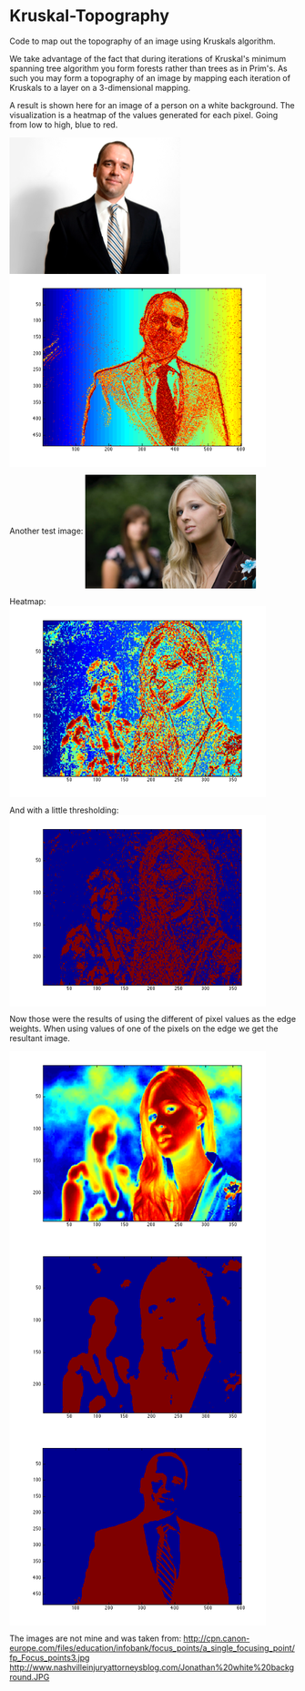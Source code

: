 Kruskal-Topography
==================
Code to map out the topography of an image using Kruskals algorithm. 

We take advantage of the fact that during iterations of Kruskal's minimum spanning tree algorithm you form forests rather than trees as in Prim's. As such you may form a topography of an image by mapping each iteration of Kruskals to a layer on a 3-dimensional mapping.

A result is shown here for an image of a person on a white background. The visualization is a heatmap of the values generated for each pixel. Going from low to high, blue to red.

<img src="/john.png" align="center" width="300px" />
<img src="/john_top.png" align="center" width="450px" />

Another test image: 
<img src="/personInFocus.png" align="center" width="300px" />

Heatmap: <img src="/personInFocus_top.png" align="center" width="450px" />

And with a little thresholding: <img src="/personInFocus_top_thresholded.png" align="center" width="450px" />

Now those were the results of using the different of pixel values as the edge weights. When using values of one of the pixels on the edge we get the resultant image.

<img src="/personInFocus_top2.png" align="center" width="450px" />
<img src="/personInFocus_top2_thresholded.png" align="center" width="450px" />
<img src="/john_top2_thresholded.png" align="center" width="450px" />



The images are not mine and was taken from: 
http://cpn.canon-europe.com/files/education/infobank/focus_points/a_single_focusing_point/fp_Focus_points3.jpg
http://www.nashvilleinjuryattorneysblog.com/Jonathan%20white%20background.JPG


